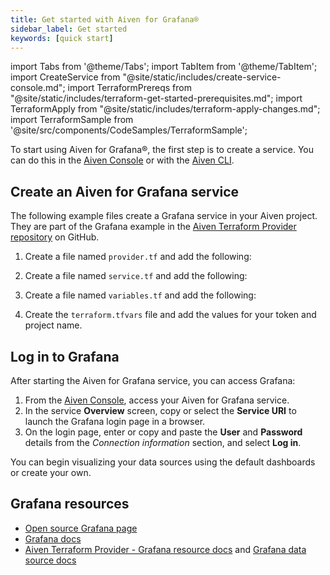```yaml
---
title: Get started with Aiven for Grafana®
sidebar_label: Get started
keywords: [quick start]
---
```


import Tabs from '@theme/Tabs';
import TabItem from '@theme/TabItem';
import CreateService from "@site/static/includes/create-service-console.md";
import TerraformPrereqs from "@site/static/includes/terraform-get-started-prerequisites.md";
import TerraformApply from "@site/static/includes/terraform-apply-changes.md";
import TerraformSample from '@site/src/components/CodeSamples/TerraformSample';

To start using Aiven for Grafana®, the first step is to create a service. You can do this in the [Aiven Console](https://console.aiven.io/) or with the [Aiven CLI](https://github.com/aiven/aiven-client).

## Create an Aiven for Grafana service

<Tabs groupId="group1">
<TabItem value="console" label="Console" default>

<CreateService serviceType="Grafana®"/>

</TabItem>
<TabItem value="terraform" label="Terraform">

The following example files create a Grafana service in your Aiven project.
They are part of the Grafana example in the
[Aiven Terraform Provider repository](https://github.com/aiven/terraform-provider-aiven/tree/main/examples/grafana)
on GitHub.

1. Create a file named `provider.tf` and add the following:

    <TerraformSample filename='grafana/provider.tf' />

1. Create a file named `service.tf` and add the following:

    <TerraformSample filename='grafana/service.tf' />

1. Create a file named `variables.tf` and add the following:

    <TerraformSample filename='grafana/variables.tf' />

1. Create the `terraform.tfvars` file and add the values for your token and project name.

<TerraformApply />

</TabItem>
</Tabs>

## Log in to Grafana

After starting the Aiven for Grafana service, you can access Grafana:

1.  From the [Aiven Console](https://console.aiven.io/), access your
    Aiven for Grafana service.
2.  In the service **Overview** screen, copy or select the **Service
    URI** to launch the Grafana login page in a browser.
3.  On the login page, enter or copy and paste the **User** and
    **Password** details from the *Connection information* section, and
    select **Log in**.

You can begin visualizing your data sources using the default dashboards
or create your own.

## Grafana resources

-   [Open source Grafana page](https://grafana.com/oss/grafana/)
-   [Grafana docs](https://grafana.com/docs/)
-   [Aiven Terraform Provider - Grafana resource
    docs](https://registry.terraform.io/providers/aiven/aiven/latest/docs/resources/grafana)
    and [Grafana data source
    docs](https://registry.terraform.io/providers/aiven/aiven/latest/docs/data-sources/grafana)
